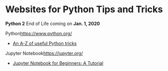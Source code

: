 # Websites for Python Tips and Tricks

**Python 2** End of Life coming on **Jan. 1, 2020**

Python<https://www.python.org/>
- [An A-Z of useful Python tricks](https://medium.freecodecamp.org/an-a-z-of-useful-python-tricks-b467524ee747)

Jupyter Notebook<https://jupyter.org/>
- [Jupyter Notebook for Beginners: A Tutorial](https://towardsdatascience.com/jupyter-notebook-for-beginners-a-tutorial-f55b57c23ada)
